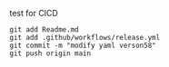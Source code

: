 test for CICD

```
git add Readme.md
git add .github/workflows/release.yml
git commit -m "modify yaml verson58"
git push origin main
```